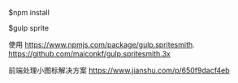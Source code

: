 $npm install

$gulp sprite

使用
https://www.npmjs.com/package/gulp.spritesmith.
https://github.com/maiconkf/gulp.spritesmith.3x

前端处理小图标解决方案
https://www.jianshu.com/p/650f9dacf4eb
